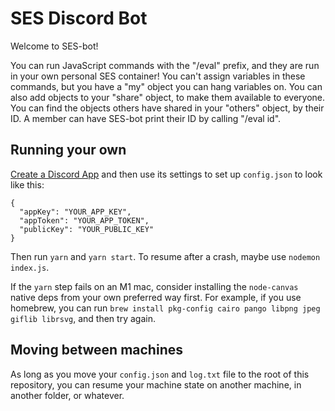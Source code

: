 # SES Discord Bot

Welcome to SES-bot!
  
You can run JavaScript commands with the "/eval" prefix, and they are run in your own personal SES container!
You can't assign variables in these commands, but you have a "my" object you can hang variables on.
You can also add objects to your "share" object, to make them available to everyone.
You can find the objects others have shared in your "others" object, by their ID.
A member can have SES-bot print their ID by calling "/eval id".

## Running your own

[Create a Discord App](https://discord.com/developers/applications) and then use its settings to set up `config.json` to look like this:

```
{
  "appKey": "YOUR_APP_KEY",
  "appToken": "YOUR_APP_TOKEN",
  "publicKey": "YOUR_PUBLIC_KEY"
}
```
Then run `yarn` and `yarn start`.
To resume after a crash, maybe use `nodemon index.js`.

If the `yarn` step fails on an M1 mac, consider installing the `node-canvas` native deps from your own preferred way first. For example, if you use homebrew, you can run `brew install pkg-config cairo pango libpng jpeg giflib librsvg`, and then try again.

## Moving between machines

As long as you move your `config.json` and `log.txt` file to the root of this repository, you can resume your machine state on another machine, in another folder, or whatever.


